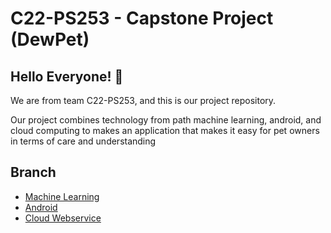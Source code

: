 # C22-PS253 - Capstone Project (DewPet)

## Hello Everyone! :wave:

We are from team C22-PS253, and this is our project repository.

Our project combines technology from path machine learning, android, and cloud computing to makes an application that makes it easy for pet owners in terms of care and understanding

## Branch
- [Machine Learning](https://github.com/luthfialghz/Capstone-Project---DewPet-Bangkit-2022/tree/machine_learning)
- [Android](https://github.com/luthfialghz/Capstone-Project---DewPet-Bangkit-2022/tree/android)
- [Cloud Webservice](https://github.com/luthfialghz/Capstone-Project---DewPet-Bangkit-2022/tree/web_service)
